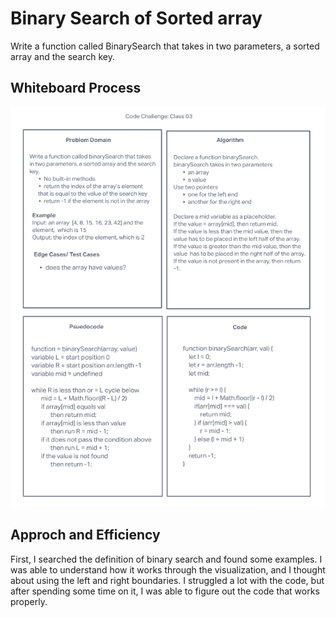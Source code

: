 # Binary Search of Sorted array

Write a function called BinarySearch that takes in two parameters, a sorted array and the search key.

## Whiteboard Process

![Whiteboard](./img/CCW3.png)

## Approch and Efficiency

First, I searched the definition of binary search and found some examples. I was able to understand how it works through the visualization, and I thought about using the left and right boundaries. I struggled a lot with the code, but after spending some time on it, I was able to figure out the code that works properly.
